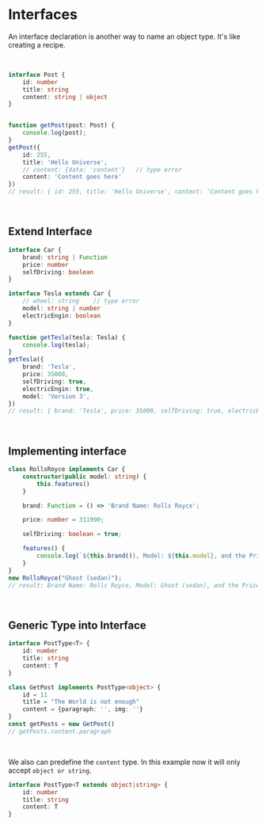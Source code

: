 # Interfaces

An interface declaration is another way to name an object type. It's like creating a recipe.

<br>

```ts
interface Post {
	id: number
	title: string
	content: string | object
}


function getPost(post: Post) {
	console.log(post);
}
getPost({
	id: 255,
	title: 'Hello Universe',
	// content: {data: 'content'}	// type error
	content: 'Content goes here'
})
// result: { id: 255, title: 'Hello Universe', content: 'Content goes here' }
```

<br>

## Extend Interface
```ts
interface Car {
	brand: string | Function
	price: number
	selfDriving: boolean
}

interface Tesla extends Car {
	// wheel: string	// type error
	model: string | number
	electricEngin: boolean
}

function getTesla(tesla: Tesla) {
	console.log(tesla);
}
getTesla({
	brand: 'Tesla',
	price: 35000,
	selfDriving: true,
	electricEngin: true,
	model: 'Version 3',
})
// result: { brand: 'Tesla', price: 35000, selfDriving: true, electricEngin: true, model: 'Version 3' }
```

<br>

## Implementing interface
```ts
class RollsRoyce implements Car {
	constructor(public model: string) {
		this.features()
	}

	brand: Function = () => 'Brand Name: Rolls Royce';

	price: number = 311900;

	selfDriving: boolean = true;

	features() {
		console.log(`${this.brand()}, Model: ${this.model}, and the Price is $${this.price}.`);
	}
}
new RollsRoyce("Ghost (sedan)");
// result: Brand Name: Rolls Royce, Model: Ghost (sedan), and the Price is $311900.
```

<br>

## Generic Type into Interface
```ts
interface PostType<T> {
	id: number
	title: string
	content: T
}

class GetPost implements PostType<object> {
	id = 11
	title = "The World is not enough"
	content = {paragraph: '', img: ''}
}
const getPosts = new GetPost()
// getPosts.content.paragraph
```

<br>

We also can predefine the `content` type. In this example now it will only accept `object or string`.
```ts
interface PostType<T extends object|string> {
	id: number
	title: string
	content: T
}
```

